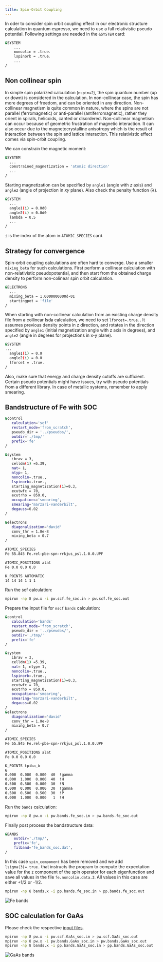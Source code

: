 ```yaml
---
title: Spin-Orbit Coupling
---
```


In oder to consider spin orbit coupling effect in our electronic structure
calculation in quantum espresso, we need to use a full relativistic pseudo
potential. Following settings are needed in the `&SYSTEM` card:

```bash
&SYSTEM
    ...
    noncolin = .true.
    lspinorb = .true.
    ...
/
```

## Non collinear spin
In simple spin polarized calculation (`nspin=2`), the spin quantum number (up or
down) is considered in the calculation. In non-collinear case, the spin has more
degrees of freedom, and can be oriented in any direction. Non-collinear
magnetism is quite common in nature, where the spins are not parallel
(ferromagnetic) or anti-parallel (antiferromagnetic), rather they orient in
spirals, helicoids, canted or disordered. Non-collinear magnetism can occur
because of geometric frustration of magnetic interaction. It can also occur due
to the magnetocrystalline anisotropy which is the result of interaction between
the spin and lattice interaction. This relativistic effect comes via spin-orbit
coupling.

We can constrain the magnetic moment:
```bash
&SYSTEM
  ...
  constrained_magnetization = 'atomic direction'
  ...
/
```

Starting magnetization can be specified by `angle1` (angle with $z$ axis) and
`angle2` (angle of projection in $xy$ plane). Also check the penalty function
($\lambda$).
```bash
&SYSTEM
  ...
  angle1(i) = 0.0d0
  angle2(i) = 0.0d0
  lambda = 0.5
  ...
/
```

`i` is the index of the atom in `ATOMIC_SPECIES` card.


## Strategy for convergence
Spin-orbit coupling calculations are often hard to converge. Use a smaller
`mixing_beta` for such calculations. First perform a collinear calculation with
non-relativistic pseudopotential, and then start from the obtained charge
density to perform non-colinear spin orbit calculation.

```bash
&ELECTRONS
  ...
  mixing_beta = 1.0000000000d-01
  startingpot = 'file'
/
```

When starting with non-collinear calculation from an existing charge density
file from a collinear lsda calculation, we need to set `lforcet=.true.`. It
assumes previous density points in z direction, and rotates in the direction
specified by `angle1` (initial magnetization angle with z axis in degrees), and
`angle2` (angle in degrees for projections in x-y plane).
```bash
&SYSTEM
...
  angle1(i) = 0.0
  angle2(i) = 0.0
  lforcet = .true.
/
```

Also, make sure that energy and charge density cutoffs are sufficient. Certain
pseudo potentials might have issues, try with pseudo potentials from a different
library. In case of metallic systems, remember to apply smearing.

## Bandstructure of Fe with SOC
```bash title="src/fe/pw.scf.fe_soc.in"
&control
   calculation='scf'
   restart_mode='from_scratch',
   pseudo_dir = '../pseudos/',
   outdir='./tmp/'
   prefix='fe'
/

&system
   ibrav = 3,
   celldm(1) =5.39,
   nat= 1,
   ntyp= 1,
   noncolin=.true.,
   lspinorb=.true.,
   starting_magnetization(1)=0.3,
   ecutwfc = 70,
   ecutrho = 850.0,
   occupations='smearing',
   smearing='marzari-vanderbilt',
   degauss=0.02
/

&electrons
   diagonalization='david'
   conv_thr = 1.0e-8
   mixing_beta = 0.7
/

ATOMIC_SPECIES
Fe 55.845 Fe.rel-pbe-spn-rrkjus_psl.1.0.0.UPF

ATOMIC_POSITIONS alat
Fe 0.0 0.0 0.0

K_POINTS AUTOMATIC
14 14 14 1 1 1
```

Run the scf calculation:
```bash
mpirun -np 8 pw.x -i pw.scf.fe_soc.in > pw.scf.fe_soc.out
```

Prepare the input file for `nscf` `bands` calculation:
```bash title="src/fe/pw.bands.fe_soc.in"
&control
   calculation='bands'
   restart_mode='from_scratch',
   pseudo_dir = '../pseudos/',
   outdir='./tmp/'
   prefix='fe'
/

&system
   ibrav = 3,
   celldm(1) =5.39,
   nat= 1, ntyp= 1,
   noncolin=.true.,
   lspinorb=.true.,
   starting_magnetization(1)=0.3,
   ecutwfc = 70,
   ecutrho = 850.0,
   occupations='smearing',
   smearing='marzari-vanderbilt',
   degauss=0.02
/
&electrons
   diagonalization='david'
   conv_thr = 1.0e-8
   mixing_beta = 0.7
/

ATOMIC_SPECIES
Fe 55.845 Fe.rel-pbe-spn-rrkjus_psl.1.0.0.UPF

ATOMIC_POSITIONS alat
Fe 0.0 0.0 0.0

K_POINTS tpiba_b
6
0.000  0.000  0.000  40  !gamma
0.000  1.000  0.000  40  !H
0.500  0.500  0.000  30  !N
0.000  0.000  0.000  30  !gamma
0.500  0.500  0.500  30  !P
0.000  1.000  0.000   1  !H
```

Run the `bands` calculation:
```bash
mpirun -np 8 pw.x -i pw.bands.fe_soc.in > pw.bands.fe_soc.out
```

Finally post process the bandstructure data:
```bash title="src/fe/pp.bands.fe_soc.in"
&BANDS
    outdir='./tmp/',
    prefix='fe',
    filband='fe_bands_soc.dat',
/
```

In this case `spin_component` has been removed and we add `lsigma(3)=.true.`
that instructs the program to compute the expectation value for the `z`
component of the spin operator for each eigenfunction and save all values in
the file `fe.noncolin.data.3`. All values in this case are either +1/2 or -1/2.

```bash
mpirun -np 8 bands.x -i pp.bands.fe_soc.in > pp.bands.fe_soc.out
```

![Fe bands](/img/fe-soc-bands.png)

## SOC calculation for GaAs

Please check the respective [input files](
https://github.com/pranabdas/qe-dft/tree/master/src/GaAs).

```bash
mpirun -np 8 pw.x -i pw.scf.GaAs_soc.in > pw.scf.GaAs_soc.out
mpirun -np 8 pw.x -i pw.bands.GaAs_soc.in > pw.bands.GaAs_soc.out
mpirun -np 8 bands.x -i pp.bands.GaAs_soc.in > pp.bands.GaAs_soc.out
```

![GaAs bands](/img/GaAs-soc-bands.png)
